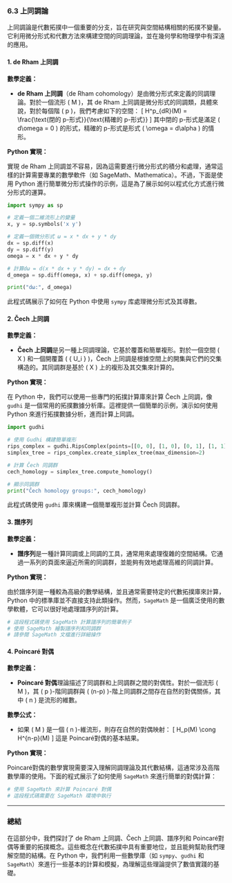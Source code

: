 ### 6.3 上同調論

上同調論是代數拓撲中一個重要的分支，旨在研究與空間結構相關的拓撲不變量。它利用微分形式和代數方法來構建空間的同調理論，並在幾何學和物理學中有深遠的應用。

#### 1. de Rham 上同調

**數學定義：**
- **de Rham 上同調**（de Rham cohomology）是由微分形式來定義的同調理論。對於一個流形 \( M \)，其 de Rham 上同調是微分形式的同調類，具體來說，對於每個階 \( p \)，我們考慮如下的空間：
  \[
  H^p_{dR}(M) = \frac{\text{閉的 p-形式}}{\text{精確的 p-形式}}
  \]
  其中閉的 p-形式是滿足 \( d\omega = 0 \) 的形式，精確的 p-形式是形式 \( \omega = d\alpha \) 的情形。

**Python 實現：**

實現 de Rham 上同調並不容易，因為這需要進行微分形式的積分和處理，通常這樣的計算需要專業的數學軟件（如 SageMath、Mathematica）。不過，下面是使用 Python 進行簡單微分形式操作的示例，這是為了展示如何以程式化方式進行微分形式的運算。

```python
import sympy as sp

# 定義一個二維流形上的變量
x, y = sp.symbols('x y')

# 定義一個微分形式 ω = x * dx + y * dy
dx = sp.diff(x)
dy = sp.diff(y)
omega = x * dx + y * dy

# 計算dω = d(x * dx + y * dy) = dx + dy
d_omega = sp.diff(omega, x) + sp.diff(omega, y)

print("dω:", d_omega)
```

此程式碼展示了如何在 Python 中使用 `sympy` 库處理微分形式及其導數。

#### 2. Čech 上同調

**數學定義：**
- **Čech 上同調**是另一種上同調理論，它基於覆蓋和簡單複形。對於一個空間 \( X \) 和一個開覆蓋 \( \{ U_i \} \)，Čech 上同調是根據空間上的開集與它們的交集構造的。其同調群是基於 \( X \) 上的複形及其交集來計算的。

**Python 實現：**

在 Python 中，我們可以使用一些專門的拓撲計算庫來計算 Čech 上同調，像 `gudhi` 是一個常用的拓撲數據分析庫。這裡提供一個簡單的示例，演示如何使用 Python 來進行拓撲數據分析，進而計算上同調。

```python
import gudhi

# 使用 Gudhi 構建簡單複形
rips_complex = gudhi.RipsComplex(points=[[0, 0], [1, 0], [0, 1], [1, 1]])
simplex_tree = rips_complex.create_simplex_tree(max_dimension=2)

# 計算 Čech 同調群
cech_homology = simplex_tree.compute_homology()

# 顯示同調群
print("Čech homology groups:", cech_homology)
```

此程式碼使用 `gudhi` 庫來構建一個簡單複形並計算 Čech 同調群。

#### 3. 譜序列

**數學定義：**
- **譜序列**是一種計算同調或上同調的工具，通常用來處理復雜的空間結構。它通過一系列的頁面來逼近所需的同調群，並能夠有效地處理高維的同調計算。

**Python 實現：**

由於譜序列是一種較為高級的數學結構，並且通常需要特定的代數拓撲庫來計算，Python 中的標準庫並不直接支持此類操作。然而，`SageMath` 是一個廣泛使用的數學軟體，它可以很好地處理譜序列的計算。

```python
# 這段程式碼使用 SageMath 計算譜序列的簡單例子
# 使用 SageMath 繪製譜序列和同調群
# 請參閱 SageMath 文檔進行詳細操作
```

#### 4. Poincaré 對偶

**數學定義：**
- **Poincaré 對偶**理論描述了同調群和上同調群之間的對偶性。對於一個流形 \( M \)，其 \( p \)-階同調群與 \( (n-p) \)-階上同調群之間存在自然的對偶關係，其中 \( n \) 是流形的維數。

**數學公式：**
- 如果 \( M \) 是一個 \( n \)-維流形，則存在自然的對偶映射：
  \[
  H_p(M) \cong H^{n-p}(M)
  \]
  這是 Poincaré對偶的基本結果。

**Python 實現：**

Poincaré對偶的數學實現需要深入理解同調理論及其代數結構，這通常涉及高階數學庫的使用。下面的程式展示了如何使用 `SageMath` 來進行簡單的對偶計算：

```python
# 使用 SageMath 來計算 Poincaré 對偶
# 這段程式碼需要在 SageMath 環境中執行
```

---

### 總結

在這部分中，我們探討了 de Rham 上同調、Čech 上同調、譜序列和 Poincaré對偶等重要的拓撲概念。這些概念在代數拓撲中具有重要地位，並且能夠幫助我們理解空間的結構。在 Python 中，我們利用一些數學庫（如 `sympy`、`gudhi` 和 `SageMath`）來進行一些基本的計算和模擬，為理解這些理論提供了數值實踐的基礎。